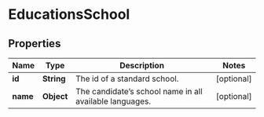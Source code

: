 

# EducationsSchool


## Properties

| Name | Type | Description | Notes |
|------------ | ------------- | ------------- | -------------|
|**id** | **String** | The id of a standard school. |  [optional] |
|**name** | **Object** | The candidate’s school name in all available languages. |  [optional] |



